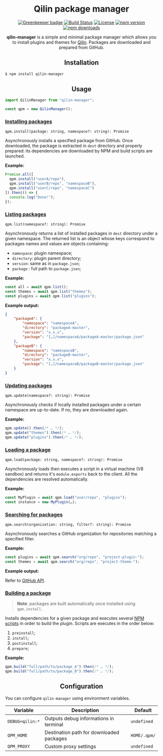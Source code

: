 <div align="center">
  <h1>Qilin package manager</h1>

[![Greenkeeper badge](https://badges.greenkeeper.io/qilin-editor/qilin-manager.svg)](https://greenkeeper.io/)
[![Build Status](https://img.shields.io/travis/qilin-editor/qilin-manager.svg)](https://travis-ci.org/qilin-editor/qilin-manager/)
[![License](https://img.shields.io/github/license/qilin-editor/qilin-manager.svg)](LICENSE)
[![npm version](https://img.shields.io/npm/v/qilin-manager.svg)](https://www.npmjs.com/package/qilin-manager)
[![npm downloads](https://img.shields.io/npm/dt/qilin-manager.svg)](https://www.npmjs.com/package/qilin-manager)
  <br>

**qilin-manager** is a simple and minimal package manager which allows you to install plugins and themes for [Qilin](https://github.com/qilin-editor/qilin-app). Packages are downloaded and prepared from GitHub.
</div>

<h2 align="center">Installation</h2>

```bash
$ npm install qilin-manager
```

<h2 align="center">Usage</h2>

```javascript
import QilinManager from "qilin-manager";

const qpm = new QilinManager();
```

### [Installing packages](src/lib/commands/install.js)
`qpm.install(package: string, namespace?: string): Promise`

Asynchronously installs a specified package from GitHub. Once downloaded, the package is extracted in `dest` directory and properly prepared: its dependencies are downloaded by NPM and build scripts are launched.

**Example:**
```javascript
Promise.all([
  qpm.install("userA/repo"),
  qpm.install("userB/repo", "namespaceB"),
  qpm.install("userC/repo", "namespaceC")
]).then(() => {
  console.log("Done!");
});
```

### [Listing packages](src/lib/commands/list.js)
`qpm.list(namespace?: string): Promise`

Asynchronously returns a list of installed packages in `dest` directory under a given namespace. The returned list is an object whose keys correspond to packages names and values are objects containing:
- `namespace`: plugin namespace;
- `directory`: plugin parent directory;
- `version`: same as in `package.json`;
- `package` : full path to `package.json`;

**Example:**
```javascript
const all = await qpm.list();
const themes = await qpm.list("themes");
const plugins = await qpm.list("plugins");
```

**Example output:**
```json
{
    "packageA": {
        "namespace": "namespaceA",
        "directory": "packageA-master",
        "version": "x.x.x",
        "package": "[…]/namespaceA/packageA-master/package.json"
    },
    "packageB": {
        "namespace": "namespaceB",
        "directory": "packageB-master",
        "version": "x.x.x",
        "package": "[…]/namespaceB/packageB-master/package.json"
    }
}
```

### [Updating packages](src/lib/commands/update.js)
`qpm.update(namespace?: string): Promise`

Asynchronously checks if locally installed packages under a certain namespace are up-to-date. If no, they are downloaded again.

**Example:**
```javascript
qpm.update().then(/* … */);
qpm.update("themes").then(/* … */);
qpm.update("plugins").then(/* … */);
```

### [Loading a package](src/lib/commands/load.js)
`qpm.load(package: string, namespace?: string): Promise`

Asynchronously loads then executes a script in a virtual machine (V8 sandbox) and returns it's `module.exports` back to the client. All the dependencies are resolved automatically.

**Example:**
```javascript
const MyPlugin = await qpm.load("user/repo", "plugins");
const instance = new MyPlugin(…);
```

### [Searching for packages](src/lib/commands/search.js)
`qpm.search(organization: string, filter?: string): Promise`

Asynchronously searches a GitHub organization for repositories matching a specified filter.

**Example:**
```javascript
const plugins = await qpm.search("org/repo", "project-plugin-");
const themes = await qpm.search("org/repo", "project-theme-");
```

**Example output:**

Refer to [GitHub API](https://developer.github.com/v3/repos/#list-organization-repositories).

### [Building a package](src/lib/commands/build.js)

>**Note**: packages are built automatically once installed using `qpm.install`.

Installs dependencies for a given package and executes several [NPM scripts](https://docs.npmjs.com/misc/scripts) in order to build the plugin. Scripts are executes in the order below:
1. `preinstall`;
2. `install`;
3. `postinstall`;
4. `prepare`;

**Example:**
```javascript
qpm.build("full/path/to/package_A").then(/* … */);
qpm.build("full/path/to/package_B").then(/* … */);
```

<h2 align="center">Configuration</h2>

You can configure `qilin-manager` using environment variables.

| Variable | Description | Default |
|----------|-------------|---------|
| `DEBUG=qilin:*` | Outputs debug informations in terminal | `undefined` |
| `QPM_HOME` | Destination path for downloaded packages | `HOME/.qpm/` |
| `QPM_PROXY` | Custom proxy settings | `undefined` |
